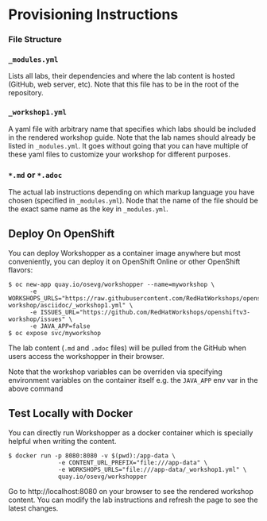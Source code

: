 # Provisioning Instructions

### File Structure

### `_modules.yml`
Lists all labs, their dependencies and where the lab content is hosted (GitHub, web server, etc). Note that this file has to be in the root of the repository.

### `_workshop1.yml`
A yaml file with arbitrary name that specifies which labs should be included in the rendered workshop guide. Note that the lab names should already be listed in `_modules.yml`. It goes without going that you can have multiple of these yaml files to customize your workshop for different purposes.

### `*.md` or `*.adoc`
The actual lab instructions depending on which markup language you have chosen (specified in `_modules.yml`). Node that the name of the file should be the exact same name as the key in `_modules.yml`.

## Deploy On OpenShift

You can deploy Workshopper as a container image anywhere but most conveniently, you can deploy it on OpenShift Online or other OpenShift flavors:

```
$ oc new-app quay.io/osevg/workshopper --name=myworkshop \
      -e WORKSHOPS_URLS="https://raw.githubusercontent.com/RedHatWorkshops/openshiftv3-workshop/asciidoc/_workshop1.yml" \
      -e ISSUES_URL="https://github.com/RedHatWorkshops/openshiftv3-workshop/issues" \
      -e JAVA_APP=false
$ oc expose svc/myworkshop
```

The lab content (`.md` and `.adoc` files) will be pulled from the GitHub when users access the workshopper in
their browser.

Note that the workshop variables can be overriden via specifying environment variables on the container itself e.g. the `JAVA_APP` env var in the above command

## Test Locally with Docker

You can directly run Workshopper as a docker container which is specially helpful when writing the content.
```
$ docker run -p 8080:8080 -v $(pwd):/app-data \
              -e CONTENT_URL_PREFIX="file:///app-data" \
              -e WORKSHOPS_URLS="file:///app-data/_workshop1.yml" \
              quay.io/osevg/workshopper
```

Go to http://localhost:8080 on your browser to see the rendered workshop content. You can modify the lab instructions
and refresh the page to see the latest changes.
